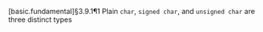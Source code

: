 [basic.fundamental]§3.9.1¶1
Plain `char`, `signed char`, and `unsigned char` are three distinct types